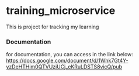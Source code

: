 # training_microservice
This is project for tracking my learning

### Documentation
for documentation, you can access in the link below:
https://docs.google.com/document/d/1Whk7Gt4Y-yzDeHTHim0QTVUziUCj_eKRuLDSTS8vicQ/pub


